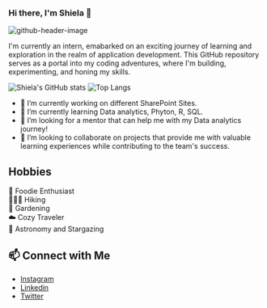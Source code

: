 ### Hi there, I'm Shiela 👋

![github-header-image](https://github.com/shielajchan/shielajchan/assets/72311300/bdadc31f-57ef-40d4-bfe0-05888d4d57d8)

I'm currently an intern, emabarked on an exciting journey of learning and exploration in the realm of application development. This GitHub repository serves as a portal into my coding adventures, where I'm building, experimenting, and honing my skills.

![Shiela's GitHub stats](https://github-readme-stats.vercel.app/api?username=shielajchan&show_icons=true&theme=tokyonight) ![Top Langs](https://github-readme-stats.vercel.app/api/top-langs/?username=shielajchan&layout=compact)

- 🔭 I’m currently working on different SharePoint Sites.
- 🌱 I’m currently learning Data analytics, Phyton, R, SQL.
- 🤔 I’m looking for a mentor that can help me with my Data analytics journey! 
- 👯 I’m looking to collaborate on projects that provide me with valuable learning experiences while contributing to the team's success. 

## Hobbies
🍜 Foodie Enthusiast <br/>
🚶🏼‍♀️  Hiking </br>
🌼 Gardening  </br>
☁️ Cozy Traveler </br>
🌠 Astronomy and Stargazing </br>

## 📫 Connect with Me

- [Instagram](https://www.instagram.com/nahcaleihs) <br/>
- [Linkedin](https://www.linkedin.com/in/shielajchan/) <br/>
- [Twitter](https://twitter.com/shielajchan) <br/>
